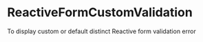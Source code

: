 # ReactiveFormCustomValidation
To display custom or default distinct Reactive form validation error
